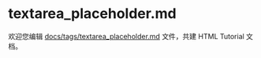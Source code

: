 textarea_placeholder.md
===

欢迎您编辑 <a target="__blank" href="https://github.com/jaywcjlove/html-tutorial/blob/main/docs/tags/textarea_placeholder.md">docs/tags/textarea_placeholder.md</a> 文件，共建 HTML Tutorial 文档。